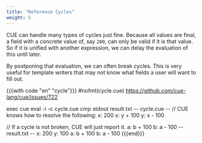 ```yaml
---
title: "Reference Cycles"
weight: 5
---
```


CUE can handle many types of cycles just fine.
Because all values are final, a field with a concrete value of, say `200`,
can only be valid if it is that value.
So if it is unified with another expression, we can delay the evaluation of
this until later.

By postponing that evaluation, we can often break cycles.
This is very useful for template writers that may not know what fields
a user will want to fill out.

{{{with code "en" "cycle"}}}
#nofmt(cycle.cue) https://github.com/cue-lang/cue/issues/722

exec cue eval -i -c cycle.cue
cmp stdout result.txt
-- cycle.cue --
// CUE knows how to resolve the following:
x: 200
x: y + 100
y: x - 100

// If a cycle is not broken, CUE will just report it.
a: b + 100
b: a - 100
-- result.txt --
x: 200
y: 100
a: b + 100
b: a - 100
{{{end}}}
